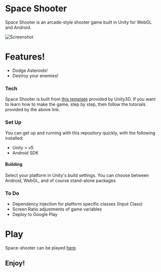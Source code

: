 # Space Shooter

Space Shooter is an arcade-style shooter game built in Unity for WebGL and Android.

![Screenshot](space-shooter-arcade/Images/WebGL-Screenshot.jpg "Screenshot")

# Features!

  - Dodge Asteroids!
  - Destroy your enemies!

### Tech

Space Shooter is built from [this template](https://unity3d.com/learn/tutorials/projects/space-shooter-tutorial) provided by Unity3D. If you want to learn how to make the game, step by step, then follow the tutorials provided by the above link.

### Set Up

You can get up and running with this repository quickly, with the following installed:

- Unity > v5
- Android SDK

#### Building

Select your platform in Unity's build settings. You can choose between Android, WebGL, and of course stand-alone packages

### To Do

- Dependency Injection for platform specific classes (Input Class)
- Screen Ratio adjustments of game variables
- Deploy to Google Play

# Play

Space-shooter can be played [here](space-shooter.rianfinnegan.net).

## Enjoy!
